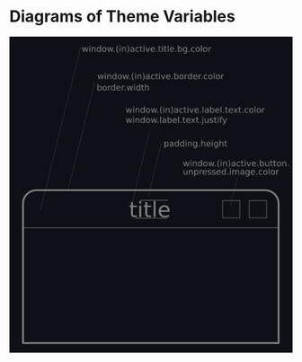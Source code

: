 # Diagrams of Theme Variables

<!-- source: img/theme-window.svg --> 
<!-- also at "https://i.imgur.com/534SSaOl.png" -->
<img src="img/theme-window.png" />
